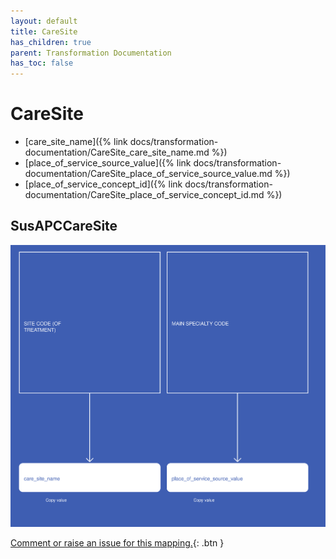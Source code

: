 ```yaml
---
layout: default
title: CareSite
has_children: true
parent: Transformation Documentation
has_toc: false
---
```


# CareSite
* [care_site_name]({% link docs/transformation-documentation/CareSite_care_site_name.md %})
* [place_of_service_source_value]({% link docs/transformation-documentation/CareSite_place_of_service_source_value.md %})
* [place_of_service_concept_id]({% link docs/transformation-documentation/CareSite_place_of_service_concept_id.md %})

## SusAPCCareSite
<a href="SusAPCCareSite.svg" target="_blank"><img src="SusAPCCareSite.svg" /></a>

[Comment or raise an issue for this mapping.](https://github.com/answerdigital/oxford-omop-data-mapper/issues/new?title=SusAPCCareSite%20mapping){: .btn }
